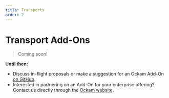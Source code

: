 ```yaml
---
title: Transports
order: 2
---
```


# Transport Add-Ons

> Coming soon!

**Until then:**

- Discuss in-flight proposals or make a suggestion for an Ockam Add-On 
[on GitHub](https://github.com/ockam-network/ockam/discussions/624).
- Interested in partnering on an Add-On for your enterprise offering? Contact us directly through the 
[Ockam website](https://ockam.io).